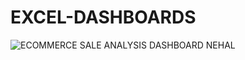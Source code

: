 # EXCEL-DASHBOARDS
![ECOMMERCE SALE ANALYSIS DASHBOARD NEHAL](https://user-images.githubusercontent.com/108068313/222895532-7edfea76-b238-41c8-b741-c245be59f14f.jpg)
